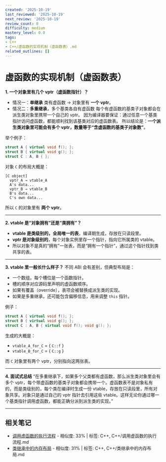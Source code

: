 ```yaml
---
created: '2025-10-19'
last_reviewed: '2025-10-19'
next_review: '2025-10-19'
review_count: 0
difficulty: medium
mastery_level: 0.0
tags:
- C++
- C++/虚函数的实现机制（虚函数表）.md
related_outlines: []
---
```


# 虚函数的实现机制（虚函数表）

**1. 一个对象里有几个 vptr（虚函数指针）？**

* 情况一：**单继承**
  类有虚函数 → 对象里有 **一个 vptr**。
* 情况二：**多重继承**，多个基类各自有虚函数
  每个有虚函数的基类子对象都会在派生类对象里携带一个自己的 vptr。
  因为编译器要保证：通过任意一个基类指针访问虚函数，都能顺利找到该基类对应的虚函数表。
  所以结论是：**一个派生类对象里可能会有多个 vptr，数量等于“含虚函数的基类子对象数”**。

举个例子：

```cpp
struct A { virtual void f(); };
struct B { virtual void g(); };
struct C : A, B { }; 
```

对象 `C` 的布局大概是：

```
[C object]
  vptr_A → vtable_A
  A's data...
  vptr_B → vtable_B
  B's data...
  C's own data...
```

所以 `C` 的对象里有 **两个 vptr**。

---

**2. vtable 是“对象拥有”还是“类拥有”？**

* **vtable 是类级别的，全局唯一的表**，编译期生成，存放在只读段里。
* **vptr 是对象级别的**，每个对象实例里存一个指针，指向它所属类的 vtable。
* 所以对象不是真的“拥有”一张表，而是“拥有一个指针”，通过这个指针找到类共享的表。

---

**3. vtable 里一般长什么样子？**
不同 ABI 会有差别，但典型布局是：

* 一个数组，每个槽位是一个函数指针。
* 槽的顺序对应源码里声明的虚函数顺序。
* 如果有覆盖（override），表项会被替换成派生类的实现。
* 如果是多重继承，还可能包含偏移信息，用来调整 `this` 指针。

例子：

```cpp
struct A { virtual void f(); };
struct B { virtual void g(); };
struct C : A, B { virtual void f(); void g(); };
```

生成的大概是：

* `vtable_A_for_C` = { `C::f` }
* `vtable_B_for_C` = { `C::g` }

而 `C` 对象里有两个 vptr，分别指向这两张表。

---

**4. 面试式总结**
“在多重继承下，如果多个父类都有虚函数，那么派生类对象里会有多个 vptr，每个带虚函数的基类子对象都会携带一个。虚函数表不是对象私有的，而是类级别的，每个类在编译时生成一份 vtable，存放在只读段里，所有对象共享。对象只是通过自己的 vptr 指针去引用这些 vtable。这样无论你通过哪一个基类指针调用虚函数，都能正确分派到派生类的实现。”

---

## 相关笔记
<!-- 自动生成 -->

- [调用虚函数的执行流程](notes/C++/调用虚函数的执行流程.md) - 相似度: 33% | 标签: C++, C++/调用虚函数的执行流程.md
- [类继承中的内存布局](notes/C++/类继承中的内存布局.md) - 相似度: 31% | 标签: C++, C++/类继承中的内存布局.md

